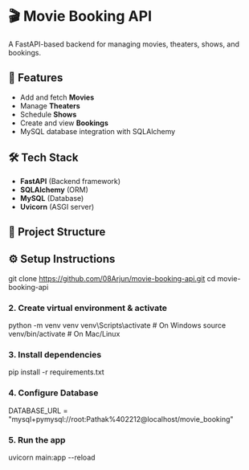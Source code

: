 # 🎬 Movie Booking API

A FastAPI-based backend for managing movies, theaters, shows, and bookings.

## 🚀 Features
- Add and fetch **Movies**
- Manage **Theaters**
- Schedule **Shows**
- Create and view **Bookings**
- MySQL database integration with SQLAlchemy

## 🛠️ Tech Stack
- **FastAPI** (Backend framework)
- **SQLAlchemy** (ORM)
- **MySQL** (Database)
- **Uvicorn** (ASGI server)

## 📂 Project Structure

## ⚙️ Setup Instructions


git clone https://github.com/08Arjun/movie-booking-api.git
cd movie-booking-api
### 2. Create virtual environment & activate 
python -m venv venv
venv\Scripts\activate   # On Windows
source venv/bin/activate # On Mac/Linux
### 3. Install dependencies
pip install -r requirements.txt
### 4. Configure Database
DATABASE_URL = "mysql+pymysql://root:Pathak%402212@localhost/movie_booking"
### 5. Run the app
uvicorn main:app --reload

